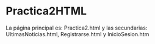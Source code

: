 # Practica2HTML
La página principal es: Practica2.html y las secundarias: UltimasNoticias.html, Registrarse.html y InicioSesion.htm
